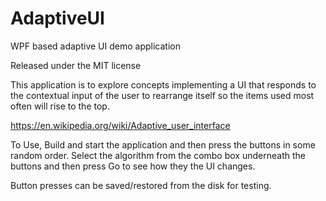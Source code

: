 # AdaptiveUI
WPF based adaptive UI demo application

Released under the MIT license 

This application is to explore concepts implementing a UI that responds 
to the contextual input of the user to rearrange itself so the items 
used most often will rise to the top.

https://en.wikipedia.org/wiki/Adaptive_user_interface

To Use,
Build and start the application and then press the buttons in some random order.
Select the algorithm from the combo box underneath the buttons and then press Go to see
how they the UI changes. 

Button presses can be saved/restored from the disk for testing. 

